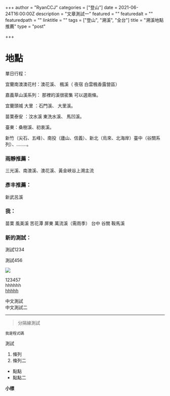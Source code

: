 +++
author = "RyanCCJ"
categories = ["登山"]
date = 2021-06-24T16:00:00Z
description = "文章測試一"
featured = ""
featuredalt = ""
featuredpath = ""
linktitle = ""
tags = ["登山", "溯溪", "全台"]
title = "溯溪地點推薦"
type = "post"

+++
# 地點

單日行程：

宜蘭南澳澳花村：澳花溪、 楓溪（ 夜宿 白雲楓香露營區）

嘉義草山溪系列： 那裡的溪很密集 可以選兩條。

宜蘭頭城 大里 ：石門溪、 大里溪。

苗栗泰安 ：汶水溪 東洗水溪、 馬凹溪。

臺東：桑樹溪、初衷溪。

新竹（尖石、五峰）、南投（廬山、信義）、新北（烏來、北海岸）臺中（谷關系列）、........。

### 雨靜推薦：

三光溪、南澳溪、澳花溪、黃金峽谷上溯主流

### 彥丰推薦：

新武呂溪

### 我：

苗栗 風美溪 苦花潭 屏東 萬流溪（需雨季） 台中 谷關 鞍馬溪

### **新的測試：**

測試1234

測試456

![](/uploads/01.jpg)

123457  
hhhhhh  
[hhhhh]()

中文測試  
中文測試二

***

> 分隔線測試

    我是程式碼

測試

1. 條列
2. 條列二

* 點點
* 點點二

**小標**